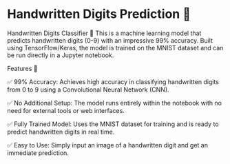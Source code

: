 # Handwritten Digits Prediction 🚀

Handwritten Digits Classifier 🤖
This is a machine learning model that predicts handwritten digits (0-9) with an impressive 99% accuracy. Built using TensorFlow/Keras, the model is trained on the MNIST dataset and can be run directly in a Jupyter notebook.

Features 🚀

✅ 99% Accuracy: Achieves high accuracy in classifying handwritten digits from 0 to 9 using a Convolutional Neural Network (CNN).

✅ No Additional Setup: The model runs entirely within the notebook with no need for external tools or web interfaces.

✅ Fully Trained Model: Uses the MNIST dataset for training and is ready to predict handwritten digits in real time.

✅ Easy to Use: Simply input an image of a handwritten digit and get an immediate prediction.
